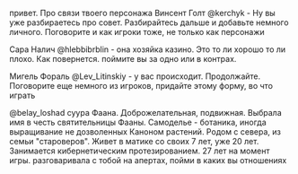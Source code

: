 привет. Про связи твоего персонажа 
Винсент Голт  @kerchyk  -  Ну вы уже разбираетесь про совет. Разбирайтесь дальше и добавьте немного личного. Поговорите и как игроки тоже, не только как персонажи  

Сара Налич  @hlebbibrblin  - она хозяйка казино. Это то ли хорошо то ли плохо. Как повернется. поймите вы за одно или в контрах.   

Мигель Фораль  @Lev_Litinskiy  - у вас происходит. Продолжайте. Поговорите еще немного из игроков, придайте этому форму, во что играть

@belay_loshad суура Фаана. Доброжелательная, подвижная. Выбрала имя в честь святительницы Фааны. Самоделье - ботаника, иногда выращивание не дозволенных Каноном растений. Родом с севера, из семьи "староверов". Живет в матике со своих 7 лет, уже 20 лет. Занимается кибернетическим протезированием. 27 лет на момент игры.
разговаривала с тобой на апертах, пойми в каких вы отношениях
